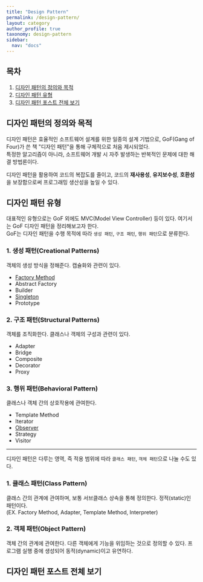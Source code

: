 ```yaml
---
title: "Design Pattern"
permalink: /design-pattern/
layout: category
author_profile: true
taxonomy: design-pattern
sidebar:
  nav: "docs"
---
```


## 목차

1. [디자인 패턴의 정의와 목적](#디자인-패턴의-정의와-목적)
2. [디자인 패턴 유형](#디자인-패턴-유형)
3. [디자인 패턴 포스트 전체 보기](#디자인-패턴-포스트-전체-보기)

## 디자인 패턴의 정의와 목적

디자인 패턴은 효율적인 소프트웨어 설계를 위한 일종의 설계 기법으로, GoF(Gang of Four)가 쓴 책 "디자인 패턴"을 통해 구체적으로 처음 제시되었다.<br>
특정한 알고리즘이 아니라, 소프트웨어 개발 시 자주 발생하는 반복적인 문제에 대한 해결 방법론이다.<br>

디자인 패턴을 활용하여 코드의 복잡도를 줄이고,
코드의 **재사용성**, **유지보수성**, **호환성**을 보장함으로써 프로그래밍 생산성을 높일 수 있다.<br>

## 디자인 패턴 유형

대표적인 유형으로는 GoF 외에도 MVC(Model View Controller) 등이 있다.
여기서는 GoF 디자인 패턴을 정리해보고자 한다.<br>
GoF는 디자인 패턴을 수행 목적에 따라 `생성 패턴`, `구조 패턴`, `행위 패턴`으로 분류한다.<br>

### 1. 생성 패턴(Creational Patterns)

객체의 생성 방식을 정해준다. 캡슐화와 관련이 있다.

- [Factory Method](https://hei-jung.github.io/design-pattern/factory-method/)
- Abstract Factory
- Builder
- [Singleton](https://hei-jung.github.io/design-pattern/singleton/)
- Prototype

### 2. 구조 패턴(Structural Patterns)

객체를 조직화한다. 클래스나 객체의 구성과 관련이 있다.

- Adapter
- Bridge
- Composite
- Decorator
- Proxy

### 3. 행위 패턴(Behavioral Pattern)

클래스나 객체 간의 상호작용에 관여한다.

- Template Method
- Iterator
- [Observer](https://hei-jung.github.io/design-pattern/observer/)
- Strategy
- Visitor

---

디자인 패턴은 다루는 영역, 즉 적용 범위에 따라 `클래스 패턴`, `객체 패턴`으로 나눌 수도 있다.<br>

### 1. 클래스 패턴(Class Pattern)

클래스 간의 관계에 관여하며, 보통 서브클래스 상속을 통해 정의한다. 정적(static)인 패턴이다.<br>
(EX. Factory Method, Adapter, Template Method, Interpreter)

### 2. 객체 패턴(Object Pattern)

객체 간의 관계에 관여한다. 다른 객체에게 기능을 위임하는 것으로 정의할 수 있다. 프로그램 실행 중에 생성되어 동적(dynamic)이고 유연하다.

## 디자인 패턴 포스트 전체 보기
